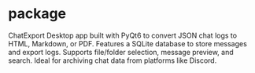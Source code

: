 # package
ChatExport Desktop app built with PyQt6 to convert JSON chat logs to HTML, Markdown, or PDF. Features a SQLite database to store messages and export logs. Supports file/folder selection, message preview, and search. Ideal for archiving chat data from platforms like Discord.
